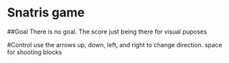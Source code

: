 # Snatris game

##Goal
There is no goal. The score just being there for visual puposes

#Control
use the arrows up, down, left, and right to change direction. space for shooting blocks
